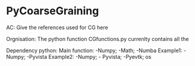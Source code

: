 # PyCoarseGraining

AC: Give the references used for CG here


Orgnisation: The python function CGfunctions.py currenlty contains all the

Dependency python: 
Main function: -Numpy; -Math; -Numba
Example1: -Numpy; -Pyvista
Example2: -Numpy; - Pyvista; -Pyevtk; os

                    
                                  
